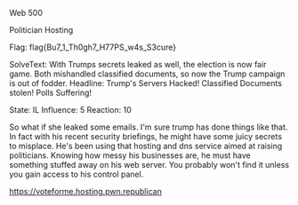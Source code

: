 Web 500

Politician Hosting

Flag: flag{Bu7_1_Th0gh7_H77PS_w4s_S3cure}

SolveText: With Trumps secrets leaked as well, the election is now fair game. Both mishandled classified documents, so now the Trump campaign is out of fodder.
Headline: Trump's Servers Hacked! Classified Documents stolen! Polls Suffering!

State: IL
Influence: 5
Reaction: 10



So what if she leaked some emails. I'm sure trump has done things like that. In fact with his recent security briefings, he might have some juicy secrets to misplace. He's been using that hosting and dns service aimed at raising politicians. Knowing how messy his businesses are, he must have something stuffed away on his web server. You probably won't find it unless you gain access to his control panel.

https://voteforme.hosting.pwn.republican
